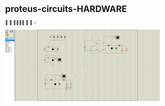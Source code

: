# proteus-circuits-HARDWARE
🦿 🦿 👨‍💻👨‍💻 🦿 🦿
        💡

![](https://github.com/TAYFUN-KAYA/proteus-circuits-HARDWARE/blob/main/send.png)
